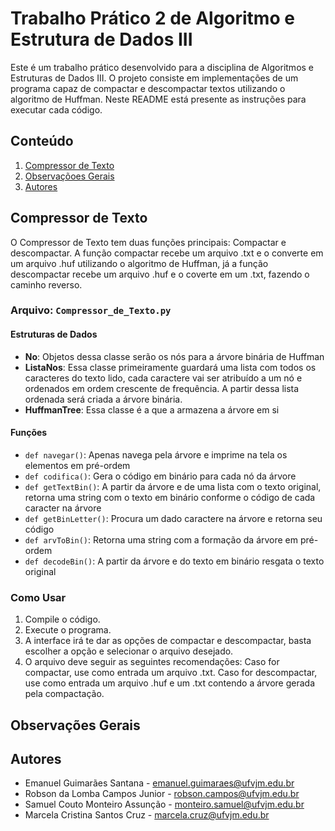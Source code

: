 # Trabalho Prático 2 de Algoritmo e Estrutura de Dados III
Este é um trabalho prático desenvolvido para a disciplina de Algoritmos e Estruturas de Dados III. O projeto consiste em implementações de um programa capaz de compactar e descompactar textos utilizando o algoritmo de Huffman. Neste README está presente as instruções para executar cada código.

## Conteúdo

1. [Compressor de Texto](#compressor-de-texto)
2. [Observaçõoes Gerais](#observações-gerais)
3. [Autores](#autores)

## Compressor de Texto

O Compressor de Texto tem duas funções principais: Compactar e descompactar. A função compactar recebe um arquivo .txt e o converte em um arquivo .huf utilizando o algoritmo de Huffman, já a função descompactar recebe um arquivo .huf e o coverte em um .txt, fazendo o caminho reverso.

### Arquivo: `Compressor_de_Texto.py`

#### Estruturas de Dados

- **No**: Objetos dessa classe serão os nós para a árvore binária de Huffman
- **ListaNos**: Essa classe primeiramente guardará uma lista com todos os caracteres do texto lido, cada caractere vai ser atribuído a um nó e ordenados em ordem crescente de frequência. A partir dessa lista ordenada será criada a árvore binária.
- **HuffmanTree**: Essa classe é a que a armazena a árvore em si

#### Funções 

- `def navegar()`: Apenas navega pela árvore e imprime na tela os elementos em pré-ordem
- `def codifica()`: Gera o código em binário para cada nó da árvore
- `def getTextBin()`: A partir da árvore e de uma lista com o texto original, retorna uma string com o texto em binário conforme o código de cada caracter na árvore
- `def getBinLetter()`: Procura um dado caractere na árvore e retorna seu código
- `def arvToBin()`: Retorna uma string com a formação da árvore em pré-ordem
- `def decodeBin()`: A partir da árvore e do texto em binário resgata o texto original

### Como Usar

1. Compile o código.
2. Execute o programa.
3. A interface irá te dar as opções de compactar e descompactar, basta escolher a opção e selecionar o arquivo desejado.
4. O arquivo deve seguir as seguintes recomendações: Caso for compactar, use como entrada um arquivo .txt. Caso for descompactar, use como entrada um arquivo .huf e um .txt contendo a árvore gerada pela compactação.

## Observações Gerais

## Autores
- Emanuel Guimarães Santana - emanuel.guimaraes@ufvjm.edu.br
- Robson da Lomba Campos Junior - robson.campos@ufvjm.edu.br
- Samuel Couto Monteiro Assunção - monteiro.samuel@ufvjm.edu.br
- Marcela Cristina Santos Cruz - marcela.cruz@ufvjm.edu.br
